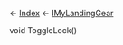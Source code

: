 ← [Index](Api-Index) ← [IMyLandingGear](SpaceEngineers.Game.ModAPI.Ingame.IMyLandingGear)

void ToggleLock()